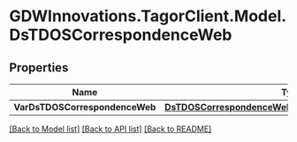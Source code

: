# GDWInnovations.TagorClient.Model.DsTDOSCorrespondenceWeb

## Properties

Name | Type | Description | Notes
------------ | ------------- | ------------- | -------------
**VarDsTDOSCorrespondenceWeb** | [**DsTDOSCorrespondenceWebDsTDOSCorrespondenceWeb**](DsTDOSCorrespondenceWebDsTDOSCorrespondenceWeb.md) |  | [optional] 

[[Back to Model list]](../README.md#documentation-for-models) [[Back to API list]](../README.md#documentation-for-api-endpoints) [[Back to README]](../README.md)

